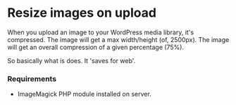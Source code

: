 # Resize images on upload #

When you upload an image to your WordPress media library, it's compressed. 
The image will get a max width/height (of, 2500px). 
The image will get an overall compression of a given percentage (75%).

So basically what is does. It 'saves for web'.



### Requirements ###

* ImageMagick PHP module installed on server.
